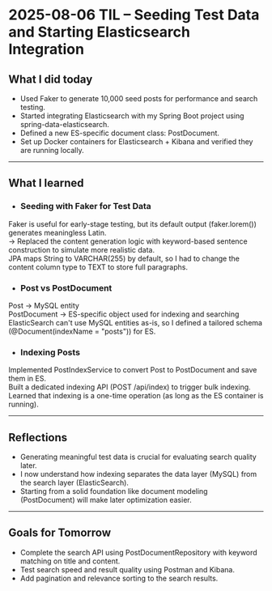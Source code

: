 # 2025-08-06 TIL – Seeding Test Data and Starting Elasticsearch Integration

## What I did today
- Used Faker to generate 10,000 seed posts for performance and search testing.
- Started integrating Elasticsearch with my Spring Boot project using spring-data-elasticsearch.
- Defined a new ES-specific document class: PostDocument.
- Set up Docker containers for Elasticsearch + Kibana and verified they are running locally.

---

## What I learned
- ### Seeding with Faker for Test Data
Faker is useful for early-stage testing, but its default output (faker.lorem()) generates meaningless Latin.  
-> Replaced the content generation logic with keyword-based sentence construction to simulate more realistic data.  
JPA maps String to VARCHAR(255) by default, so I had to change the content column type to TEXT to store full paragraphs.

- ### Post vs PostDocument
Post → MySQL entity  
PostDocument → ES-specific object used for indexing and searching  
ElasticSearch can't use MySQL entities as-is, so I defined a tailored schema (@Document(indexName = "posts")) for ES.

- ### Indexing Posts
Implemented PostIndexService to convert Post to PostDocument and save them in ES.  
Built a dedicated indexing API (POST /api/index) to trigger bulk indexing.  
Learned that indexing is a one-time operation (as long as the ES container is running).

---

## Reflections
- Generating meaningful test data is crucial for evaluating search quality later.
- I now understand how indexing separates the data layer (MySQL) from the search layer (ElasticSearch).
- Starting from a solid foundation like document modeling (PostDocument) will make later optimization easier.
  
---

## Goals for Tomorrow
- Complete the search API using PostDocumentRepository with keyword matching on title and content.
- Test search speed and result quality using Postman and Kibana.
- Add pagination and relevance sorting to the search results.

